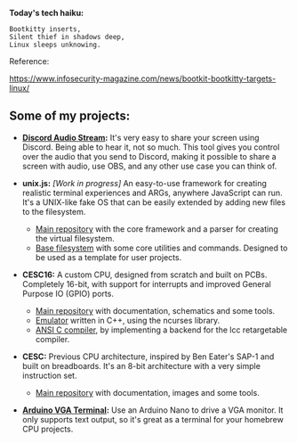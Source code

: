 
**Today's tech haiku:**
```
Bootkitty inserts,  
Silent thief in shadows deep,  
Linux sleeps unknowing.  
```

Reference:

https://www.infosecurity-magazine.com/news/bootkit-bootkitty-targets-linux/

## Some of my projects:

- **[Discord Audio Stream](https://github.com/pol-rivero/DiscordAudioStream):** It's very easy to share your screen using Discord. Being able to hear it, not so much. This tool gives you control over the audio that you send to Discord, making it possible to share a screen with audio, use OBS, and any other use case you can think of.

- **unix.js:** *[Work in progress]* An easy-to-use framework for creating realistic terminal experiences and ARGs, anywhere JavaScript can run. It's a UNIX-like fake OS that can be easily extended by adding new files to the filesystem.  
  - [Main repository](https://github.com/pol-rivero/unix-js) with the core framework and a parser for creating the virtual filesystem.  
  - [Base filesystem](https://github.com/pol-rivero/unix-js-filesystem) with some core utilities and commands. Designed to be used as a template for user projects.
- **CESC16:** A custom CPU, designed from scratch and built on PCBs. Completely 16-bit, with support for interrupts and improved General Purpose IO (GPIO) ports.  
  - [Main repository](https://github.com/pol-rivero/CESC16) with documentation, schematics and some tools.  
  - [Emulator](https://github.com/pol-rivero/CESC16-emulator) written in C++, using the ncurses library.  
  - [ANSI C compiler](https://github.com/pol-rivero/lcc), by implementing a backend for the lcc retargetable compiler.  

- **CESC:** Previous CPU architecture, inspired by Ben Eater's SAP-1 and built on breadboards. It's an 8-bit architecture with a very simple instruction set.  
  - [Main repository](https://github.com/pol-rivero/CESCA) with documentation, images and some tools.

- **[Arduino VGA Terminal](https://github.com/pol-rivero/ArduinoVGA):** Use an Arduino Nano to drive a VGA monitor. It only supports text output, so it's great as a terminal for your homebrew CPU projects.  
